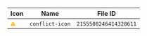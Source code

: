 | Icon | Name | File ID |
| ---  | ---  | ---     |
| ![](conflict-icon.png) | `conflict-icon` | `2155508246414328611` |
